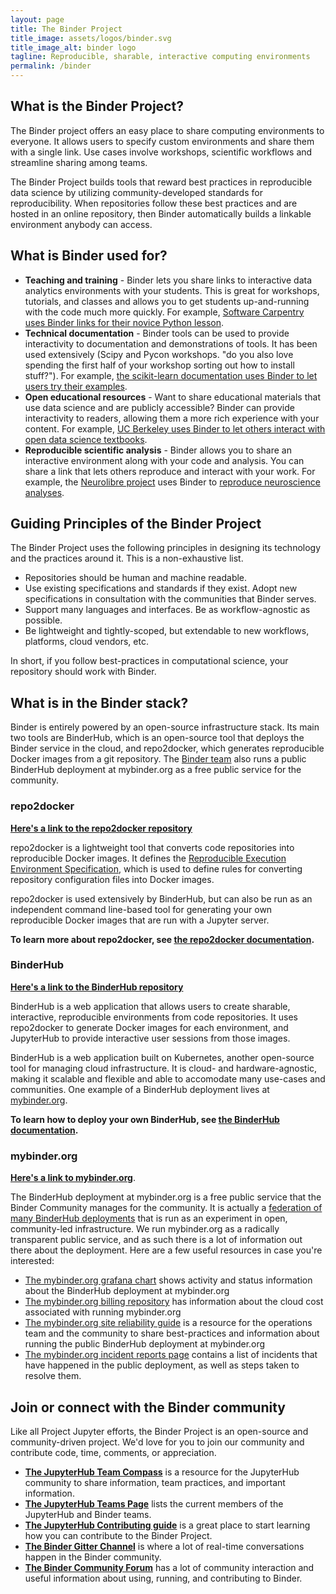 ```yaml
---
layout: page
title: The Binder Project
title_image: assets/logos/binder.svg
title_image_alt: binder logo 
tagline: Reproducible, sharable, interactive computing environments
permalink: /binder
---
```


## What is the Binder Project?

The Binder project offers an easy place to share computing environments to everyone.
It allows users to specify custom environments and share them with a single link.
Use cases involve workshops, scientific workflows and streamline sharing among teams.

The Binder Project builds tools that reward best practices in reproducible data
science by utilizing community-developed standards for
reproducibility. When repositories follow these best practices and are hosted in
an online repository, then Binder automatically builds a linkable environment anybody can access.


## What is Binder used for?

* **Teaching and training** - Binder lets you share links to interactive data analytics environments
  with your students. This is great for workshops, tutorials, and classes and allows
  you to get students up-and-running with the code much more quickly. For example,
  [Software Carpentry uses Binder links for their novice Python lesson](https://github.com/swcarpentry/python-novice-gapminder/blob/840d5249d8e8bb45e203b5d3a1b34e637e2889ef/README.md).
* **Technical documentation** - Binder tools can be used to provide interactivity to documentation and
  demonstrations of tools. It has been used extensively (Scipy and Pycon workshops. "do you also love spending the first half of your workshop sorting out how to install stuff?"). For
  example, [the scikit-learn documentation uses Binder to let users try their examples](https://scikit-learn.org/dev/auto_examples/classification/plot_classifier_comparison.html).
* **Open educational resources** - Want to share educational materials that use data
  science and are publicly accessible? Binder can provide interactivity to readers,
  allowing them a more rich experience with your content. For example,
  [UC Berkeley uses Binder to let others interact with open data science textbooks](https://www.inferentialthinking.com/chapters/08/Functions_and_Tables.html).
* **Reproducible scientific analysis** - Binder allows you to share an interactive
  environment along with your code and analysis. You can share a link that lets
  others reproduce and interact with your work. For example, the
  [Neurolibre project](https://conp-pcno.github.io/) uses Binder to
  [reproduce neuroscience analyses](https://qmrlab.org/t1_book/intro).


## Guiding Principles of the Binder Project

The Binder Project uses the following principles in designing its technology
and the practices around it. This is a non-exhaustive list.

* Repositories should be human and machine readable.
* Use existing specifications and standards if they exist. Adopt new specifications in
  consultation with the communities that Binder serves.
* Support many languages and interfaces. Be as workflow-agnostic as possible.
* Be lightweight and tightly-scoped, but extendable to new workflows, platforms, cloud vendors, etc.

In short, if you follow best-practices in computational science, your repository should work with Binder.

## What is in the Binder stack?

Binder is entirely powered by an open-source infrastructure stack. Its main two
tools are BinderHub, which is an open-source tool that deploys the Binder
service in the cloud, and repo2docker, which generates reproducible Docker
images from a git repository. The [Binder team](https://jupyterhub-team-compass.readthedocs.io/en/latest/team.html)
also runs a public BinderHub deployment at mybinder.org as a free public service for the community.

### repo2docker

**[Here's a link to the repo2docker repository](https://github.com/jupyter/repo2docker)**

repo2docker is a lightweight tool that converts code repositories into reproducible
Docker images. It defines the [Reproducible Execution Environment Specification](https://repo2docker.readthedocs.io/en/latest/specification.html),
which is used to define rules for converting repository configuration files into Docker images.

repo2docker is used extensively by BinderHub, but can also be run as an independent command line-based
tool for generating your own reproducible Docker images that are run with a Jupyter server.


**To learn more about repo2docker, see [the repo2docker documentation](https://repo2docker.readthedocs.io).**

### BinderHub

**[Here's a link to the BinderHub repository](https://github.com/jupyterhub/binderhub)**

BinderHub is a web application that allows users to create sharable, interactive,
reproducible environments from code repositories. It uses repo2docker to generate
Docker images for each environment, and JupyterHub to provide interactive user
sessions from those images.

BinderHub is a web application built on Kubernetes, another open-source tool
for managing cloud infrastructure. It is cloud- and hardware-agnostic, making
it scalable and flexible and able to accomodate many use-cases and communities.
One example of a BinderHub deployment lives at [mybinder.org](https://mybinder.org).

**To learn how to deploy your own BinderHub, see [the BinderHub documentation](https://binderhub.readthedocs.io).**

### mybinder.org

[**Here's a link to mybinder.org**](https://mybinder.org).

The BinderHub deployment at mybinder.org is a free public service that the Binder Community
manages for the community. It is actually a [federation of many BinderHub deployments](https://mybinder.readthedocs.io/en/latest/about/federation.html)
that is run as an experiment in open, community-led infrastructure. We run mybinder.org
as a radically transparent public service, and as such there is a lot of information out there
about the deployment. Here are a few useful resources in case you're interested:

* [The mybinder.org grafana chart](https://grafana.mybinder.org) shows activity and status
  information about the BinderHub deployment at mybinder.org
* [The mybinder.org billing repository](https://github.com/jupyterhub/binder-billing) has
  information about the cloud cost associated with running mybinder.org
* [The mybinder.org site reliability guide](https://mybinder-sre.readthedocs.io/en/latest/) is a resource
  for the operations team and the community to share best-practices and information about
  running the public BinderHub deployment at mybinder.org
* [The mybinder.org incident reports page](https://mybinder-sre.readthedocs.io/en/latest/incident-reports/)
  contains a list of incidents that have happened in the public deployment, as well as
  steps taken to resolve them.


## Join or connect with the Binder community

Like all Project Jupyter efforts, the Binder Project is an
open-source and community-driven project. We'd love for you
to join our community and contribute code, time, comments, or appreciation.

* [**The JupyterHub Team Compass**](https://jupyterhub-team-compass.readthedocs.io/en/latest/) is a resource
  for the JupyterHub community to share information, team practices, and important information.
* [**The JupyterHub Teams Page**](https://jupyterhub-team-compass.readthedocs.io/en/latest/team.html) lists
  the current members of the JupyterHub and Binder teams.
* [**The JupyterHub Contributing guide**](https://jupyterhub-team-compass.readthedocs.io/en/latest/contributing.html) is
  a great place to start learning how you can contribute to the Binder Project.
* [**The Binder Gitter Channel**](https://gitter.im/jupyterhub/binder) is where a lot of real-time
  conversations happen in the Binder community.
* [**The Binder Community Forum**](https://discourse.jupyter.org/c/binder) has a lot of
  community interaction and useful information about using, running, and contributing to Binder.
